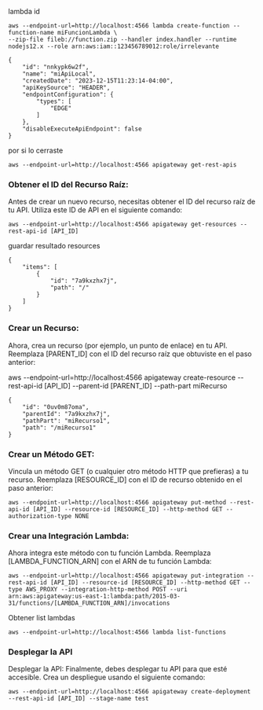 lambda id 

```
aws --endpoint-url=http://localhost:4566 lambda create-function --function-name miFuncionLambda \
--zip-file fileb://function.zip --handler index.handler --runtime nodejs12.x --role arn:aws:iam::123456789012:role/irrelevante

```
```
{
    "id": "nnkypk6w2f",
    "name": "miApiLocal",
    "createdDate": "2023-12-15T11:23:14-04:00",
    "apiKeySource": "HEADER",
    "endpointConfiguration": {
        "types": [
            "EDGE"
        ]
    },
    "disableExecuteApiEndpoint": false
}
```


por si lo cerraste 

```
aws --endpoint-url=http://localhost:4566 apigateway get-rest-apis
```

### Obtener el ID del Recurso Raíz:
Antes de crear un nuevo recurso, necesitas obtener el ID del recurso raíz de tu API. Utiliza este ID de API en el siguiente comando:

```
aws --endpoint-url=http://localhost:4566 apigateway get-resources --rest-api-id [API_ID]
```

guardar resultado 
resources 
```
{
    "items": [
        {
            "id": "7a9kxzhx7j",
            "path": "/"
        }
    ]
}
```

### Crear un Recurso:
Ahora, crea un recurso (por ejemplo, un punto de enlace) en tu API. Reemplaza [PARENT_ID] con el ID del recurso raíz que obtuviste en el paso anterior:

aws --endpoint-url=http://localhost:4566 apigateway create-resource --rest-api-id [API_ID] --parent-id [PARENT_ID] --path-part miRecurso

```
{
    "id": "0uv0m87oma",
    "parentId": "7a9kxzhx7j",
    "pathPart": "miRecurso1",
    "path": "/miRecurso1"
}
```

### Crear un Método GET:
Vincula un método GET (o cualquier otro método HTTP que prefieras) a tu recurso. Reemplaza [RESOURCE_ID] con el ID de recurso obtenido en el paso anterior:

```
aws --endpoint-url=http://localhost:4566 apigateway put-method --rest-api-id [API_ID] --resource-id [RESOURCE_ID] --http-method GET --authorization-type NONE
```

### Crear una Integración Lambda:
Ahora integra este método con tu función Lambda. Reemplaza [LAMBDA_FUNCTION_ARN] con el ARN de tu función Lambda:

```
aws --endpoint-url=http://localhost:4566 apigateway put-integration --rest-api-id [API_ID] --resource-id [RESOURCE_ID] --http-method GET --type AWS_PROXY --integration-http-method POST --uri arn:aws:apigateway:us-east-1:lambda:path/2015-03-31/functions/[LAMBDA_FUNCTION_ARN]/invocations
```


Obtener list lambdas 
```
aws --endpoint-url=http://localhost:4566 lambda list-functions
```


### Desplegar la API
Desplegar la API:
Finalmente, debes desplegar tu API para que esté accesible. Crea un despliegue usando el siguiente comando:

```
aws --endpoint-url=http://localhost:4566 apigateway create-deployment --rest-api-id [API_ID] --stage-name test

```